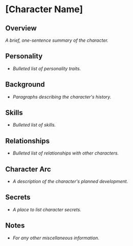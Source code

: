 # [Character Name]

## Overview
*A brief, one-sentence summary of the character.*

## Personality
* *Bulleted list of personality traits.*

## Background
* *Paragraphs describing the character's history.*

## Skills
* *Bulleted list of skills.*

## Relationships
* *Bulleted list of relationships with other characters.*

## Character Arc
* *A description of the character's planned development.*

## Secrets
* *A place to list character secrets.*

## Notes
* *For any other miscellaneous information.*
